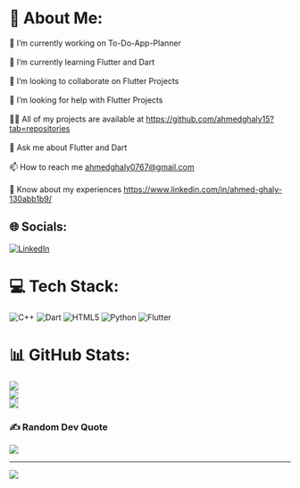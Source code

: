 # 💫 About Me:
🔭 I’m currently working on To-Do-App-Planner<br><br>🌱 I’m currently learning Flutter and Dart<br><br>👯 I’m looking to collaborate on Flutter Projects<br><br>🤝 I’m looking for help with Flutter Projects<br><br>👨‍💻 All of my projects are available at https://github.com/ahmedghaly15?tab=repositories<br><br>💬 Ask me about Flutter and Dart<br><br>📫 How to reach me ahmedghaly0767@gmail.com<br><br>📄 Know about my experiences https://www.linkedin.com/in/ahmed-ghaly-130abb1b9/


## 🌐 Socials:
[![LinkedIn](https://img.shields.io/badge/LinkedIn-%230077B5.svg?logo=linkedin&logoColor=white)](https://linkedin.com/in/ahmed-ghaly) 

# 💻 Tech Stack:
![C++](https://img.shields.io/badge/c++-%2300599C.svg?style=for-the-badge&logo=c%2B%2B&logoColor=white) ![Dart](https://img.shields.io/badge/dart-%230175C2.svg?style=for-the-badge&logo=dart&logoColor=white) ![HTML5](https://img.shields.io/badge/html5-%23E34F26.svg?style=for-the-badge&logo=html5&logoColor=white) ![Python](https://img.shields.io/badge/python-3670A0?style=for-the-badge&logo=python&logoColor=ffdd54) ![Flutter](https://img.shields.io/badge/Flutter-%2302569B.svg?style=for-the-badge&logo=Flutter&logoColor=white)
# 📊 GitHub Stats:
![](https://github-readme-stats.vercel.app/api?username=ahmedghaly15&theme=blue-green&hide_border=true&include_all_commits=false&count_private=false)<br/>
![](https://github-readme-streak-stats.herokuapp.com/?user=ahmedghaly15&theme=blue-green&hide_border=true)<br/>
![](https://github-readme-stats.vercel.app/api/top-langs/?username=ahmedghaly15&theme=blue-green&hide_border=true&include_all_commits=false&count_private=false&layout=compact)

### ✍️ Random Dev Quote
![](https://quotes-github-readme.vercel.app/api?type=vetical&theme=radical)

---
[![](https://visitcount.itsvg.in/api?id=ahmedghaly15&icon=0&color=0)](https://visitcount.itsvg.in)

<!-- Proudly created with GPRM ( https://gprm.itsvg.in ) -->
